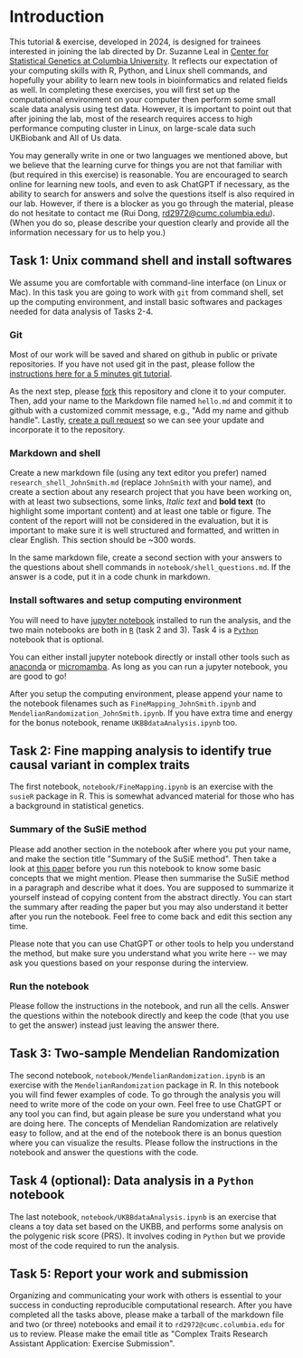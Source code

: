 # Introduction

This tutorial & exercise, developed in 2024, is designed for trainees interested in joining the lab directed by Dr. Suzanne Leal in [Center for Statistical Genetics at Columbia University](https://www.neurology.columbia.edu/research/research-centers-and-programs/center-statistical-genetics#:~:text=We%20are%20a%20group%20of,statistical%20genetics%20and%20genetic%20epidemiology.). It reflects our expectation of your computing skills with R, Python, and Linux shell commands, and hopefully your ability to learn new tools in bioinformatics and related fields as well. In completing these exercises, you will first set up the computational environment on your computer then perform some small scale data analysis using test data. However, it is important to point out that after joining the lab, most of the research requires access to high performance computing cluster in Linux, on large-scale data such UKBiobank and All of Us data.

You may generally write in one or two languages we mentioned above, but we believe that the learning curve for things you are not that familiar with (but required in this exercise) is reasonable. You are encouraged to search online for learning new tools, and even to ask ChatGPT if necessary, as the ability to search for answers and solve the questions itself is also required in our lab. However, if there is a blocker as you go through the material, please do not hesitate to contact me (Rui Dong, rd2972@cumc.columbia.edu). (When you do so, please describe your question clearly and provide all the information necessary for us to help you.)

## Task 1: Unix command shell and install softwares

We assume you are comfortable with command-line interface (on Linux or Mac). In this task you are going to work with `git` from command shell, set up the computing environment, and install basic softwares and packages needed for data analysis of Tasks 2-4.

### Git

Most of our work will be saved and shared on github in public or private repositories. If you have not used git in the past, please follow the [instructions here for a 5 minutes git tutorial](https://wanggroup.org/orientation/5m-git).

As the next step, please [fork](https://docs.github.com/en/free-pro-team@latest/github/getting-started-with-github/fork-a-repo) this repository and clone it to your computer. Then, add your name to the Markdown file named `hello.md` and commit it to github with a customized commit message, e.g., "Add my name and github handle". Lastly, [create a pull request](https://docs.github.com/en/free-pro-team@latest/github/collaborating-with-issues-and-pull-requests/about-pull-requests) so we can see your update and incorporate it to the repository.

### Markdown and shell

Create a new markdown file (using any text editor you prefer) named `research_shell_JohnSmith.md` (replace `JohnSmith` with your name), and create a section about any research project that you have been working on, with at least two subsections, some links, *Italic text* and **bold text** (to highlight some important content) and at least one table or figure. The content of the report willl not be considered in the evaluation, but it is important to make sure it is well structured and formatted, and written in clear English. This section should be ~300 words.

In the same markdown file, create a second section with your answers to the questions about shell commands in `notebook/shell_questions.md`. If the answer is a code, put it in a code chunk in markdown.

### Install softwares and setup computing environment

You will need to have [jupyter notebook](https://jupyter.org) installed to run the analysis, and the two main notebooks are both in [`R`](https://www.r-project.org) (task 2 and 3). Task 4 is a [`Python`](https://www.python.org/downloads/) notebook that is optional.

You can either install jupyter notebook directly or install other tools such as [anaconda](https://www.anaconda.com/download) or [micromamba](https://mamba.readthedocs.io/en/latest/installation/micromamba-installation.html). As long as you can run a jupyter notebook, you are good to go!

After you setup the computing environment, please append your name to the notebook filenames such as `FineMapping_JohnSmith.ipynb` and `MendelianRandomization_JohnSmith.ipynb`. If you have extra time and energy for the bonus notebook, rename `UKBBdataAnalysis.ipynb` too. 

## Task 2: Fine mapping analysis to identify true causal variant in complex traits

The first notebook, `notebook/FineMapping.ipynb` is an exercise with the `susieR` package in R. This is somewhat advanced material for those who has a background in statistical genetics.

### Summary of the SuSiE method
Please add another section in the notebook after where you put your name, and make the section title "Summary of the SuSiE method". Then take a look at [this paper](https://academic.oup.com/jrsssb/article/82/5/1273/7056114) before you run this notebook to know some basic concepts that we might mention. Please then summarise the SuSiE method in a paragraph and describe what it does. You are supposed to summarize it yourself instead of copying content from the abstract directly. You can start the summary after reading the paper but you may also understand it better after you run the notebook. Feel free to come back and edit this section any time.

Please note that you can use ChatGPT or other tools to help you understand the method, but make sure you understand what you write here -- we may ask you questions based on your response during the interview.

### Run the notebook

Please follow the instructions in the notebook, and run all the cells. Answer the questions within the notebook directly and keep the code (that you use to get the answer) instead just leaving the answer there.


## Task 3: Two-sample Mendelian Randomization

The second notebook, `notebook/MendelianRandomization.ipynb` is an exercise with the `MendelianRandomization` package in R. In this notebook you will find fewer examples of code. To go through the analysis you will need to write more of the code on your own. Feel free to use ChatGPT or any tool you can find, but again please be sure you understand what you are doing here. The concepts of Mendelian Randomization are relatively easy to follow, and at the end of the notebook there is an bonus question where you can visualize the results. Please follow the instructions in the notebook and answer the questions with the code. 


## Task 4 (optional): Data analysis in a `Python` notebook

The last notebook, `notebook/UKBBdataAnalysis.ipynb` is an exercise that cleans a toy data set based on the UKBB, and performs some analysis on the polygenic risk score (PRS). It involves coding in `Python` but we provide most of the code required to run the analysis.

## Task 5: Report your work and submission

Organizing and communicating your work with others is essential to your success in conducting reproducible computational research. After you have completed all the tasks above, please make a tarball of the markdown file and two (or three) notebooks and email it to `rd2972@cumc.columbia.edu` for us to review. Please make the email title as "Complex Traits Research Assistant Application: Exercise Submission".


